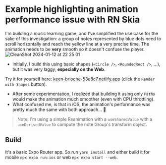# Example highlighting animation performance issue with RN Skia

I'm building a music learning game, and I've simplified the use case for the sake of this investigation: a group of notes represented by blue dots need to scroll horizontally and reach the yellow line at a very precise time. The animation needs to be **very** smooth so it doesn't confuse the player.
![CleanShot 2024-01-12 at 22 25 01](https://github.com/Shopify/react-native-skia/assets/2856923/d6bf965c-276b-47c1-aa1b-8cdd82bc026d)

- Initially, I build this using basic shapes (`<Circle />`, `<RoundedRect />`, ...), but it was very laggy, **especially on the Web**. 

Try it for yourself here: [keen-brioche-53e8c7.netlify.app](https://keen-brioche-53e8c7.netlify.app/)  (click the `Render with Shapes` button).

- After some experimentation, I realized that building it using only `Paths` would make the animation much smoother (even with CPU throttling).
- What confused me, is that in iOS, the animation's performance was pretty much the same with both approach... 🤔

> Note: I'm using a simple Reanimation with a `useSharedValue` with a `useDerivedValue` to compute the note Group's transform object.

## Build

It's a basic Expo Router app. So run `yarn install` and either build it for mobile `npx expo run:ios` or web `npx expo start --web`.
